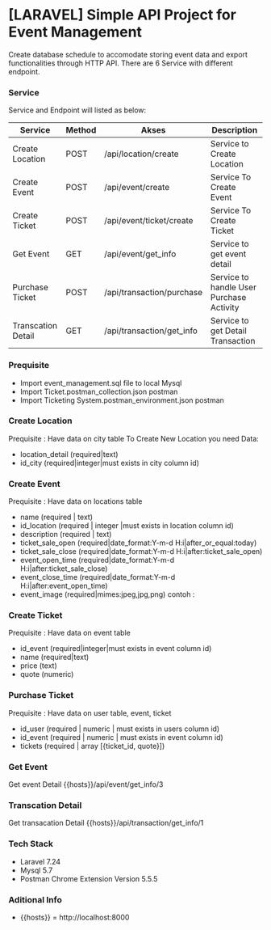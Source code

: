 # [LARAVEL] Simple API Project for Event Management
 Create database schedule to accomodate storing event data and export functionalities through HTTP API. There are 6 Service with different endpoint.

### Service

Service and Endpoint will listed as below:

| Service | Method |Akses | Description
| ------ | ------ | ------ | -----
| Create Location | POST | /api/location/create | Service to Create Location
| Create Event | POST | /api/event/create | Service To Create Event 
| Create Ticket	 | POST | /api/event/ticket/create | Service To Create Ticket
| Get Event | GET | /api/event/get_info | Service to get event detail
| Purchase Ticket | POST | /api/transaction/purchase | Service to handle User Purchase Activity
| Transcation Detail | GET | /api/transaction/get_info	 | Service to get Detail Transaction

### Prequisite
- Import event_management.sql file to local Mysql
- Import Ticket.postman_collection.json postman
- Import Ticketing System.postman_environment.json postman

### Create Location
Prequisite : Have data on city table
To Create New Location you need Data:
- location_detail (required|text)
- id_city (required|integer|must exists in city column id)

### Create Event
Prequisite : Have data on locations table
- name (required | text)
- id_location (required | integer |must exists in location column id)
- description (required | text)
- ticket_sale_open (required|date_format:Y-m-d H:i|after_or_equal:today)
- ticket_sale_close (required|date_format:Y-m-d H:i|after:ticket_sale_open)
- event_open_time (required|date_format:Y-m-d H:i|after:ticket_sale_close)
- event_close_time (required|date_format:Y-m-d H:i|after:event_open_time)
- event_image (required|mimes:jpeg,jpg,png)
contoh :

### Create Ticket
Prequisite : Have data on event table
- id_event (required|integer|must exists in event column id)
- name (required|text)
- price (text)
- quote (numeric)

### Purchase Ticket
Prequisite : Have data on user table, event, ticket
- id_user (required | numeric | must exists in users column id)
- id_event (required | numeric | must exists in event column id)
- tickets (required | array [{ticket_id, quote}])

### Get Event
Get event Detail {{hosts}}/api/event/get_info/3

### Transcation Detail
Get transacation Detail {{hosts}}/api/transaction/get_info/1

### Tech Stack 
-  Laravel 7.24
-  Mysql 5.7
-  Postman Chrome Extension Version 5.5.5

### Aditional Info
- {{hosts}} = http://localhost:8000

